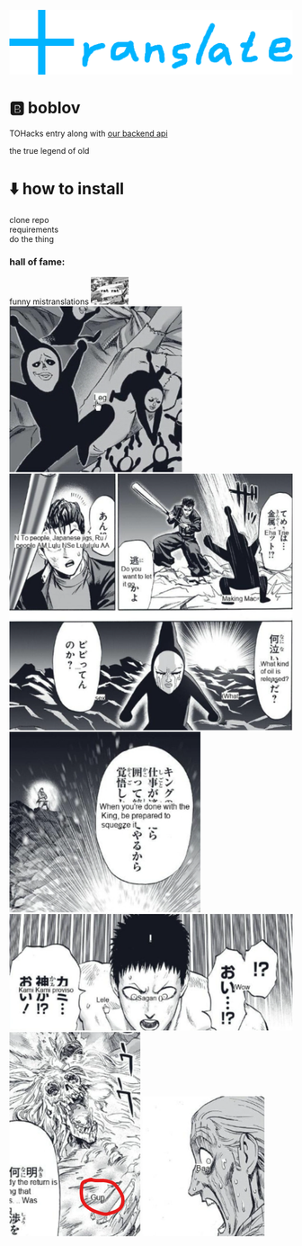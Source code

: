 ![](/images/title.png)
# 🅱️ boblov
TOHacks entry along with [our backend api](https://github.com/0x534b/manga-translation-api)

the true legend of old

# ⬇️ how to install
clone repo <br> requirements <br> do the thing 


### hall of fame:
funny mistranslations
![why isnt ratrat showing :(](/images/ratrat.png)
![leg](/images/leg.png)
![what](/images/what.png)
![squeeze](/images/squeeze.png)
![sagan](/images/sagan.png)
![gun](/images/gun.png)
![baa](/images/baa.png)